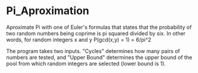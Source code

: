 # Pi_Aproximation
Aproximate Pi with one of Euler's formulas that states that the probability of two random numbers being coprime is pi squared divided by six. In other words, for random integers x and y P(gcd(x,y) = 1) = 6/pi^2

The program takes two inputs. "Cycles" determines how many pairs of numbers are tested, and "Upper Bound" determines the upper bound of the pool from which random integers are selected (lower bound is 1). 
